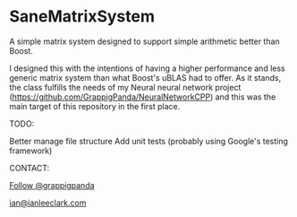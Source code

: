 # SaneMatrixSystem
A simple matrix system designed to support simple arithmetic better than Boost. 

I designed this with the intentions of having a higher performance and less generic 
matrix system than what Boost's uBLAS had to offer. As it stands, the class
fulfills the needs of my Neural neural network project
(https://github.com/GrappigPanda/NeuralNetworkCPP) and this was the main target of
this repository in the first place.

TODO:

Better manage file structure
Add unit tests (probably using Google's testing framework)

CONTACT:

<a href="https://twitter.com/grappigpanda" class="twitter-follow-button" data-show-count="false" data-size="large">Follow @grappigpanda</a>
<script>!function(d,s,id){var js,fjs=d.getElementsByTagName(s)[0],p=/^http:/.test(d.location)?'http':'https';if(!d.getElementById(id)){js=d.createElement(s);js.id=id;js.src=p+'://platform.twitter.com/widgets.js';fjs.parentNode.insertBefore(js,fjs);}}(document, 'script', 'twitter-wjs');</script>
ian@ianleeclark.com
